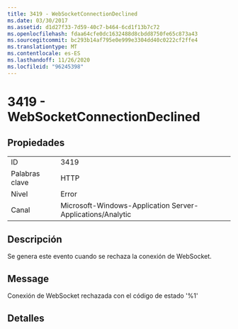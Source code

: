 ```yaml
---
title: 3419 - WebSocketConnectionDeclined
ms.date: 03/30/2017
ms.assetid: d1d27f33-7d59-40c7-b464-6cd1f13b7c72
ms.openlocfilehash: fdaa64cfe0dc1632488d8cbdd8750fe65c873a43
ms.sourcegitcommit: bc293b14af795e0e999e3304dd40c0222cf2ffe4
ms.translationtype: MT
ms.contentlocale: es-ES
ms.lasthandoff: 11/26/2020
ms.locfileid: "96245398"
---
```

# <a name="3419---websocketconnectiondeclined"></a>3419 - WebSocketConnectionDeclined

## <a name="properties"></a>Propiedades  
  
|||  
|-|-|  
|ID|3419|  
|Palabras clave|HTTP|  
|Nivel|Error|  
|Canal|Microsoft-Windows-Application Server-Applications/Analytic|  
  
## <a name="description"></a>Descripción  

 Se genera este evento cuando se rechaza la conexión de WebSocket.  
  
## <a name="message"></a>Message  

 Conexión de WebSocket rechazada con el código de estado '%1'  
  
## <a name="details"></a>Detalles
